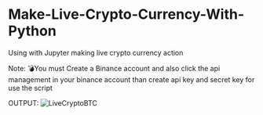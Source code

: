 # Make-Live-Crypto-Currency-With-Python
Using with Jupyter making live crypto currency action

Note: 💣You must Create a Binance account and also click the api management in your binance account  than create api key and secret key for use the script 

OUTPUT:
![LiveCryptoBTC](https://user-images.githubusercontent.com/75094927/136405314-32b05fe4-d9f6-4c7d-af90-7ebafb030aea.png)

